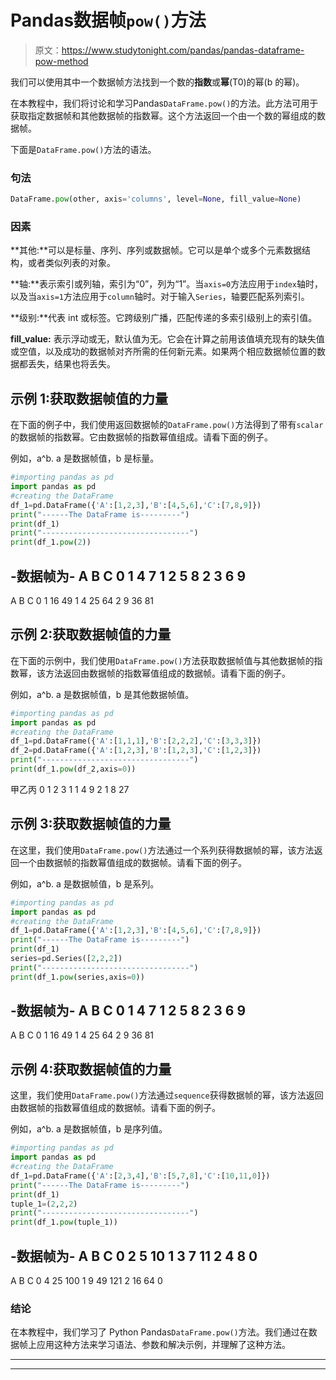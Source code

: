 # Pandas数据帧`pow()`方法

> 原文：<https://www.studytonight.com/pandas/pandas-dataframe-pow-method>

我们可以使用其中一个数据帧方法找到一个数的**指数**或**幂**(T0)的幂(b 的幂)。

在本教程中，我们将讨论和学习Pandas`DataFrame.pow()`的方法。此方法可用于获取指定数据帧和其他数据帧的指数幂。这个方法返回一个由一个数的幂组成的数据帧。

下面是`DataFrame.pow()`方法的语法。

### 句法

```py
DataFrame.pow(other, axis='columns', level=None, fill_value=None)
```

### 因素

**其他:**可以是标量、序列、序列或数据帧。它可以是单个或多个元素数据结构，或者类似列表的对象。

**轴:**表示索引或列轴，索引为“0”，列为“1”。当`axis=0`方法应用于`index`轴时，以及当`axis=1`方法应用于`column`轴时。对于输入`Series`，轴要匹配系列索引。

**级别:**代表 int 或标签。它跨级别广播，匹配传递的多索引级别上的索引值。

**fill_value:** 表示浮动或无，默认值为无。它会在计算之前用该值填充现有的缺失值或空值，以及成功的数据帧对齐所需的任何新元素。如果两个相应数据帧位置的数据都丢失，结果也将丢失。

## 示例 1:获取数据帧值的力量

在下面的例子中，我们使用返回数据帧的`DataFrame.pow()`方法得到了带有`scalar`的数据帧的指数幂。它由数据帧的指数幂值组成。请看下面的例子。

例如，a^b. a 是数据帧值，b 是标量。

```py
#importing pandas as pd
import pandas as pd
#creating the DataFrame
df_1=pd.DataFrame({'A':[1,2,3],'B':[4,5,6],'C':[7,8,9]})
print("------The DataFrame is---------")
print(df_1)
print("---------------------------------")
print(df_1.pow(2))
```

-数据帧为-
A B C
0 1 4 7
1 2 5 8
2 3 6 9
-
A B C
0 1 16 49
1 4 25 64
2 9 36 81

## 示例 2:获取数据帧值的力量

在下面的示例中，我们使用`DataFrame.pow()`方法获取数据帧值与其他数据帧的指数幂，该方法返回由数据帧的指数幂值组成的数据帧。请看下面的例子。

例如，a^b. a 是数据帧值，b 是其他数据帧值。

```py
#importing pandas as pd
import pandas as pd
#creating the DataFrame
df_1=pd.DataFrame({'A':[1,1,1],'B':[2,2,2],'C':[3,3,3]})
df_2=pd.DataFrame({'A':[1,2,3],'B':[1,2,3],'C':[1,2,3]})
print("---------------------------------")
print(df_1.pow(df_2,axis=0))
```

甲乙丙
0 1 2 3
1 1 4 9
2 1 8 27

## 示例 3:获取数据帧值的力量

在这里，我们使用`DataFrame.pow()`方法通过一个系列获得数据帧的幂，该方法返回一个由数据帧的指数幂值组成的数据帧。请看下面的例子。

例如，a^b. a 是数据帧值，b 是系列。

```py
#importing pandas as pd
import pandas as pd
#creating the DataFrame
df_1=pd.DataFrame({'A':[1,2,3],'B':[4,5,6],'C':[7,8,9]})
print("------The DataFrame is---------")
print(df_1)
series=pd.Series([2,2,2])
print("---------------------------------")
print(df_1.pow(series,axis=0))
```

-数据帧为-
A B C
0 1 4 7
1 2 5 8
2 3 6 9
-
A B C
0 1 16 49
1 4 25 64
2 9 36 81

## 示例 4:获取数据帧值的力量

这里，我们使用`DataFrame.pow()`方法通过`sequence`获得数据帧的幂，该方法返回由数据帧的指数幂值组成的数据帧。请看下面的例子。

例如，a^b. a 是数据帧值，b 是序列值。

```py
#importing pandas as pd
import pandas as pd
#creating the DataFrame
df_1=pd.DataFrame({'A':[2,3,4],'B':[5,7,8],'C':[10,11,0]})
print("------The DataFrame is---------")
print(df_1)
tuple_1=(2,2,2)
print("---------------------------------")
print(df_1.pow(tuple_1))
```

-数据帧为-
A B C
0 2 5 10
1 3 7 11
2 4 8 0
-
A B C
0 4 25 100
1 9 49 121
2 16 64 0

### 结论

在本教程中，我们学习了 Python Pandas`DataFrame.pow()`方法。我们通过在数据帧上应用这种方法来学习语法、参数和解决示例，并理解了这种方法。

* * *

* * *
